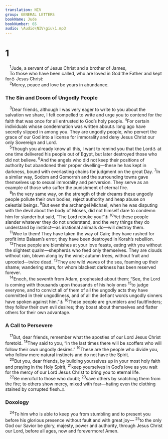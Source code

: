 ```yaml
---
translation: NIV
group: GENERAL LETTERS
bookName: Jude 
bookNumber: 65
audio: \Audio\NIV\giu\1.mp3
---
```


<div class="title"><h1>1</h1></div>
<span class="verse giu_1_1"> <sup>1</sup>Jude, a servant of Jesus Christ and a brother of James, <br/> To those who have been called, who are loved in God the Father and kept for<a data-toggle="tooltip" data-placement="bottom" title="Or by ; or in">⚓</a> Jesus Christ: <br/></span>
<span class="verse giu_1_2"> <sup>2</sup>Mercy, peace and love be yours in abundance. <br/></span>
<div class="title"><h3>The Sin and Doom of Ungodly People </h3></div>
<span class="verse giu_1_3"> <sup>3</sup>Dear friends, although I was very eager to write to you about the salvation we share, I felt compelled to write and urge you to contend for the faith that was once for all entrusted to God’s holy people. </span>
<span class="verse giu_1_4"><sup>4</sup>For certain individuals whose condemnation was written about<a data-toggle="tooltip" data-placement="bottom" title="Or individuals who were marked out for condemnation">⚓</a> long ago have secretly slipped in among you. They are ungodly people, who pervert the grace of our God into a license for immorality and deny Jesus Christ our only Sovereign and Lord. <br/></span>
<span class="verse giu_1_5"> <sup>5</sup>Though you already know all this, I want to remind you that the Lord<a data-toggle="tooltip" data-placement="bottom" title="Some early manuscripts Jesus">⚓</a> at one time delivered his people out of Egypt, but later destroyed those who did not believe. </span>
<span class="verse giu_1_6"><sup>6</sup>And the angels who did not keep their positions of authority but abandoned their proper dwelling—these he has kept in darkness, bound with everlasting chains for judgment on the great Day. </span>
<span class="verse giu_1_7"><sup>7</sup>In a similar way, Sodom and Gomorrah and the surrounding towns gave themselves up to sexual immorality and perversion. They serve as an example of those who suffer the punishment of eternal fire. <br/></span>
<span class="verse giu_1_8"> <sup>8</sup>In the very same way, on the strength of their dreams these ungodly people pollute their own bodies, reject authority and heap abuse on celestial beings. </span>
<span class="verse giu_1_9"><sup>9</sup>But even the archangel Michael, when he was disputing with the devil about the body of Moses, did not himself dare to condemn him for slander but said, “The Lord rebuke you!”<a data-toggle="tooltip" data-placement="bottom" title="Jude is alluding to the Jewish Testament of Moses (approximately the first century a.d.).">⚓</a></span>
<span class="verse giu_1_10"><sup>10</sup>Yet these people slander whatever they do not understand, and the very things they do understand by instinct—as irrational animals do—will destroy them. <br/></span>
<span class="verse giu_1_11"> <sup>11</sup>Woe to them! They have taken the way of Cain; they have rushed for profit into Balaam’s error; they have been destroyed in Korah’s rebellion. <br/></span>
<span class="verse giu_1_12"> <sup>12</sup>These people are blemishes at your love feasts, eating with you without the slightest qualm—shepherds who feed only themselves. They are clouds without rain, blown along by the wind; autumn trees, without fruit and uprooted—twice dead. </span>
<span class="verse giu_1_13"><sup>13</sup>They are wild waves of the sea, foaming up their shame; wandering stars, for whom blackest darkness has been reserved forever. <br/></span>
<span class="verse giu_1_14"> <sup>14</sup>Enoch, the seventh from Adam, prophesied about them: “See, the Lord is coming with thousands upon thousands of his holy ones </span>
<span class="verse giu_1_15"><sup>15</sup>to judge everyone, and to convict all of them of all the ungodly acts they have committed in their ungodliness, and of all the defiant words ungodly sinners have spoken against him.”<a data-toggle="tooltip" data-placement="bottom" title="From the Jewish First Book of Enoch (approximately the first century b.c.)">⚓</a></span>
<span class="verse giu_1_16"><sup>16</sup>These people are grumblers and faultfinders; they follow their own evil desires; they boast about themselves and flatter others for their own advantage. <br/></span>
<div class="title"><h3>A Call to Persevere </h3></div>
<span class="verse giu_1_17"> <sup>17</sup>But, dear friends, remember what the apostles of our Lord Jesus Christ foretold. </span>
<span class="verse giu_1_18"><sup>18</sup>They said to you, “In the last times there will be scoffers who will follow their own ungodly desires.” </span>
<span class="verse giu_1_19"><sup>19</sup>These are the people who divide you, who follow mere natural instincts and do not have the Spirit. <br/></span>
<span class="verse giu_1_20"> <sup>20</sup>But you, dear friends, by building yourselves up in your most holy faith and praying in the Holy Spirit, </span>
<span class="verse giu_1_21"><sup>21</sup>keep yourselves in God’s love as you wait for the mercy of our Lord Jesus Christ to bring you to eternal life. <br/></span>
<span class="verse giu_1_22"> <sup>22</sup>Be merciful to those who doubt; </span>
<span class="verse giu_1_23"><sup>23</sup>save others by snatching them from the fire; to others show mercy, mixed with fear—hating even the clothing stained by corrupted flesh.<a data-toggle="tooltip" data-placement="bottom" title="The Greek manuscripts of these verses vary at several points.">⚓</a><br/></span>
<div class="title"><h3>Doxology </h3></div>
<span class="verse giu_1_24"> <sup>24</sup>To him who is able to keep you from stumbling and to present you before his glorious presence without fault and with great joy— </span>
<span class="verse giu_1_25"><sup>25</sup>to the only God our Savior be glory, majesty, power and authority, through Jesus Christ our Lord, before all ages, now and forevermore! Amen. <br/></span>
